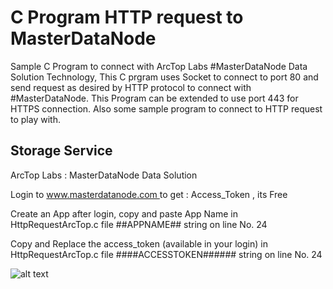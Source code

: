 # C Program HTTP request to MasterDataNode

Sample C Program to connect with ArcTop Labs #MasterDataNode Data Solution Technology, This C prgram uses Socket
to connect to port 80 and send request as desired by HTTP protocol to connect with #MasterDataNode. This Program
can be extended to use port 443 for HTTPS connection. Also some sample program to connect to HTTP request to play with.
 
## Storage Service ##
ArcTop Labs : MasterDataNode Data Solution
<p>Login to <a href="https://www.masterdatanode.com"> www.masterdatanode.com </a> to get : Access_Token , its Free</p>
<p>Create an App after login, copy and paste App Name in HttpRequestArcTop.c file ##APPNAME## string on line No. 24</p>
<p>Copy and Replace the access_token (available in your login) in HttpRequestArcTop.c file ####ACCESSTOKEN###### string on line No. 24</p>
            

![alt text](https://github.com/ArcTopLabs/C_Program/blob/master/screenshot/C%20program%20output.png)